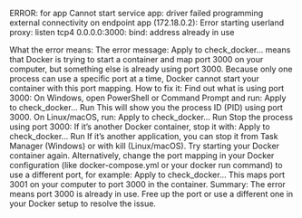 ERROR: for app  Cannot start service app: driver failed programming external connectivity on endpoint app (172.18.0.2): Error starting userland proxy: listen tcp4 0.0.0.0:3000: bind: address already in use

What the error means:
The error message:
Apply to check_docker...
means that Docker is trying to start a container and map port 3000 on your computer, but something else is already using port 3000. Because only one process can use a specific port at a time, Docker cannot start your container with this port mapping.
How to fix it:
Find out what is using port 3000:
On Windows, open PowerShell or Command Prompt and run:
Apply to check_docker...
Run
This will show you the process ID (PID) using port 3000.
On Linux/macOS, run:
Apply to check_docker...
Run
Stop the process using port 3000:
If it’s another Docker container, stop it with:
Apply to check_docker...
Run
If it’s another application, you can stop it from Task Manager (Windows) or with kill <PID> (Linux/macOS).
Try starting your Docker container again.
Alternatively, change the port mapping in your Docker configuration (like docker-compose.yml or your docker run command) to use a different port, for example:
Apply to check_docker...
This maps port 3001 on your computer to port 3000 in the container.
Summary:
The error means port 3000 is already in use. Free up the port or use a different one in your Docker setup to resolve the issue.

